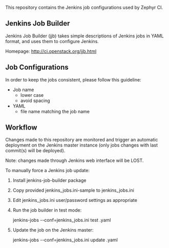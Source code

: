 This repository contains the Jenkins job configurations used by Zephyr CI.

Jenkins Job Builder
-------------------------

Jenkins Job Builder (jjb) takes simple descriptions of Jenkins jobs in YAML
format, and uses them to configure Jenkins.

Homepage: http://ci.openstack.org/jjb.html

Job Configurations
-------------------------

In order to keep the jobs consistent, please follow this guideline:
 * Job name
   - lower case
   - avoid spacing
 * YAML
   - file name matching the job name

Workflow
-------------------------

Changes made to this repository are monitored and trigger an automatic
deployment on the Jenkins master instance (only jobs changes with last
commit(s) will be deployed).

Note: changes made through Jenkins web interface will be LOST.

To manually force a Jenkins job update:
1. Install jenkins-job-builder package
2. Copy provided jenkins_jobs.ini-sample to jenkins_jobs.ini
3. Edit jenkins_jobs.ini user/password settings as appropriate
4. Run the job builder in test mode:

    jenkins-jobs --conf=jenkins_jobs.ini test <job>.yaml

4. Update the job on the Jenkins master:

    jenkins-jobs --conf=jenkins_jobs.ini update <job>.yaml
